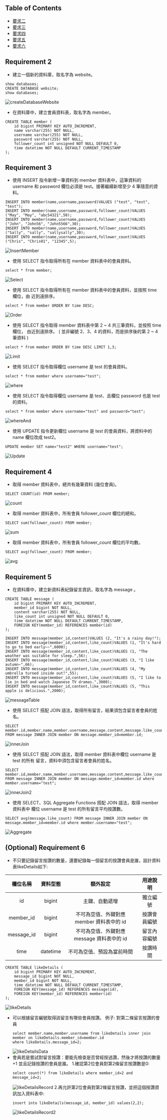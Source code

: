 
## Table of Contents

- [要求二](#requirement-2)
- [要求三](#requirement-3)
- [要求四](#requirement-4)
- [要求五](#requirement-5)
- [要求六](#Optional-Requirement-6)

## Requirement 2
- 建立⼀個新的資料庫，取名字為 website。
```
show databases;
CREATE DATABASE website;
show databases;
```

   ![createDatabaseWebsite](createDatabaseWebsite.PNG)

- 在資料庫中，建立會員資料表，取名字為 member。
```
CREATE TABLE member (
    id bigint PRIMARY KEY AUTO_INCREMENT,
    name varchar(255) NOT NULL,
    username varchar(255) NOT NULL,
    password varchar(255) NOT NULL,
    follower_count int unsigned NOT NULL DEFAULT 0,
    time datetime NOT NULL DEFAULT CURRENT_TIMESTAMP
);
```

## Requirement 3

- 使⽤ INSERT 指令新增⼀筆資料到 member 資料表中，這筆資料的 username 和 password 欄位必須是 test。接著繼續新增⾄少 4 筆隨意的資料。
```
INSERT INTO member(name,username,password)VALUES ("test", "test", "test");
INSERT INTO member(name,username,password,follower_count)VALUES ("May", "May", "abc54321",50);
INSERT INTO member(name,username,password,follower_count)VALUES ("John", "John56", "John5566",30);
INSERT INTO member(name,username,password,follower_count)VALUES ("Sally", "sally", "sallysally",30);
INSERT INTO member(name,username,password,follower_count)VALUES ("Chris", "Chris01", "12345",5);
```
   ![InsertMember](InsertMember.PNG)

- 使⽤ SELECT 指令取得所有在 member 資料表中的會員資料。
```
select * from member;
```
   ![Select](Select.PNG)

- 使⽤ SELECT 指令取得所有在 member 資料表中的會員資料，並按照 time 欄位，由
近到遠排序。
```
select * from member ORDER BY time DESC;
```
   ![Order](Order.PNG)

- 使⽤ SELECT 指令取得 member 資料表中第 2 ~ 4 共三筆資料，並按照 time 欄位，
由近到遠排序。 ( 並非編號 2、3、4 的資料，⽽是排序後的第 2 ~ 4 筆資料 )
```
select * from member ORDER BY time DESC LIMIT 1,3;
```
   ![Limit](Limit.PNG)

- 使⽤ SELECT 指令取得欄位 username 是 test 的會員資料。
```
select * from member where username="test";
```
   ![where](where.PNG)

- 使⽤ SELECT 指令取得欄位 username 是 test、且欄位 password 也是 test 的資料。
```
select * from member where username="test" and password="test";
```
   ![whereAnd](whereAnd.PNG)

- 使⽤ UPDATE 指令更新欄位 username 是 test 的會員資料，將資料中的 name 欄位改成 test2。
```
UPDATE member SET name="test2" WHERE username="test";
```
   ![Update](Update.PNG)

## Requirement 4
- 取得 member 資料表中，總共有幾筆資料 (幾位會員)。
```
SELECT COUNT(id) FROM member;
```
   ![count](count.PNG)

- 取得 member 資料表中，所有會員 follower_count 欄位的總和。
```
SELECT sum(follower_count) FROM member;
```
   ![sum](sum.PNG)

- 取得 member 資料表中，所有會員 follower_count 欄位的平均數。
```
SELECT avg(follower_count) FROM member;
```
   ![avg](avg.PNG)

## Requirement 5
- 在資料庫中，建立新資料表紀錄留⾔資訊，取名字為 message 。
```
CREATE TABLE message (
    id bigint PRIMARY KEY AUTO_INCREMENT,
    member_id bigint NOT NULL,
    content varchar(255) NOT NULL,
    like_count int unsigned NOT NULL DEFAULT 0,
    time datetime NOT NULL DEFAULT CURRENT_TIMESTAMP,
    FOREIGN KEY(member_id) REFERENCES member(id)
);

INSERT INTO message(member_id,content)VALUES (2, "It's a rainy day!");
INSERT INTO message(member_id,content,like_count)VALUES (1, "It's hard to go to bed early~~",6000);
INSERT INTO message(member_id,content,like_count)VALUES (1, "The weather was suitable for sleep.",56);
INSERT INTO message(member_id,content,like_count)VALUES (3, "I like autumn~",66);
INSERT INTO message(member_id,content,like_count)VALUES (4, "My umbrella turned inside out!",55);
INSERT INTO message(member_id,content,like_count)VALUES (5, "I like to lie in bed and watch Japanese TV dramas.",3000);
INSERT INTO message(member_id,content,like_count)VALUES (5, "This apple is delicious.",2000);
```
   ![messageTable](messageTable.PNG)

- 使⽤ SELECT 搭配 JOIN 語法，取得所有留⾔，結果須包含留⾔者會員的姓名。
```
SELECT member.id,member.name,member.username,message.content,message.like_count,message.time FROM message INNER JOIN member ON message.member_id=member.id;
```
   ![innerJoin](innerJoin.PNG)

- 使⽤ SELECT 搭配 JOIN 語法，取得 member 資料表中欄位 username 是 test 的所有
留⾔，資料中須包含留⾔者會員的姓名。
```
SELECT member.id,member.name,member.username,message.content,message.like_count,message.time FROM message INNER JOIN member ON message.member_id=member.id where member.username="test";
```
   ![innerJoin2](innerJoin2.PNG)

- 使⽤ SELECT、SQL Aggregate Functions 搭配 JOIN 語法，取得 member 資料表中
欄位 username 是 test 的所有留⾔平均按讚數。
```
SELECT avg(message.like_count) FROM message INNER JOIN member ON message.member_id=member.id where member.username="test";
```
   ![Aggregate](Aggregate.PNG)

## (Optional) Requirement 6
- 不只要記錄留言按讚的數量，還要紀錄每一個留言的按讚會員是誰，設計資料表likeDetails如下:

| 欄位名稱  | 資料型態 | 額外設定 | ⽤途說明 |
|  :---:  |  :---:  |  :---:  |  :---:  |
| id | bigint | 主鍵、⾃動遞增 | 獨立編號 |
| member_id | bigint | 不可為空值、外鍵對應 member 資料表中的 id | 按讚會員編號 |
| message_id | bigint | 不可為空值、外鍵對應 message 資料表中的 id | 留言內容編號 |
| time | datetime | 不可為空值、預設為當前時間 | 按讚時間 |
```
CREATE TABLE likeDetails (
    id bigint PRIMARY KEY AUTO_INCREMENT,
    message_id bigint NOT NULL,
    member_id bigint NOT NULL,
    time datetime NOT NULL DEFAULT CURRENT_TIMESTAMP,
    FOREIGN KEY(message_id) REFERENCES message(id),
    FOREIGN KEY(member_id) REFERENCES member(id)
);
```
   ![likeDetails](likeDetails.PNG)
- 可以根據留言編號取得該留言有哪些會員按讚。
    例子: 對第二條留言按讚的會員
    ```
    select member.name,member.username from likeDetails inner join member on likeDetails.member_id=member.id 
    where likeDetails.message_id=2;
    ```
   ![likeDetailsData](likeDetailsData.PNG)
- 會員若是嘗試對留言按讚：要能先檢查是否曾經按過讚，然後才將按讚的數量 +1 並且記錄按讚的會員是誰。
    1.確認第2位會員對第2條留言按讚數是0:
    ```
    select count(*) from likeDetails where member_id=2 and message_id=2;
    ```
    ![likeDetailsRecord](likeDetailsRecord.PNG)
    2.再允許第2位會員對第2條留言按讚，並把這個按讚資訊加入資料表中:
    ```
    insert into likeDetails(message_id, member_id) values(2,2);
    ```
   ![likeDetailsRecord2](likeDetailsRecord2.PNG)